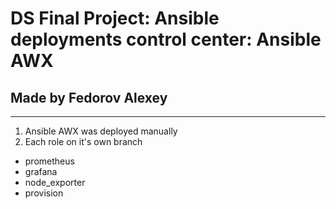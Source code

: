 # DS Final Project: Ansible deployments control center: Ansible AWX

## Made by Fedorov Alexey

---

1) Ansible AWX was deployed manually
2) Each role on it's own branch
- prometheus
- grafana
- node_exporter
- provision
